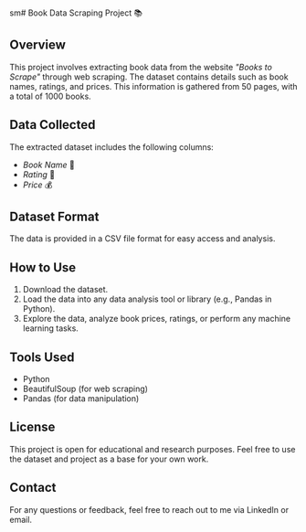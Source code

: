 sm# Book Data Scraping Project 📚

## Overview
This project involves extracting book data from the website *"Books to Scrape"* through web scraping. The dataset contains details such as book names, ratings, and prices. This information is gathered from 50 pages, with a total of 1000 books.

## Data Collected
The extracted dataset includes the following columns:
- *Book Name* 📖
- *Rating* 🌟
- *Price* 💰

## Dataset Format
The data is provided in a CSV file format for easy access and analysis. 

## How to Use
1. Download the dataset.
2. Load the data into any data analysis tool or library (e.g., Pandas in Python).
3. Explore the data, analyze book prices, ratings, or perform any machine learning tasks.

## Tools Used
- Python
- BeautifulSoup (for web scraping)
- Pandas (for data manipulation)

## License
This project is open for educational and research purposes. Feel free to use the dataset and project as a base for your own work.

## Contact
For any questions or feedback, feel free to reach out to me via LinkedIn or email.
